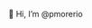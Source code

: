 👋 Hi, I’m @pmorerio
<!-- - 👀 I’m interested in Machine Learning -->
<!-- - 🌱 I’m currently learning ...
- 💞️ I’m looking to collaborate on ...
- 📫 How to reach me ...
 -->
<!---
pmorerio/pmorerio is a ✨ special ✨ repository because its `README.md` (this file) appears on your GitHub profile.
You can click the Preview link to take a look at your changes.
--->
